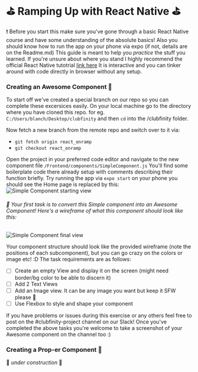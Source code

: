 # ⛳ Ramping Up with React Native ⛳

❗ Before you start this make sure you've gone through a basic React Native course and have some understanding of the absolute basics! Also you should know how to run the app on your phone via expo (if not, details are on the Readme.md) This guide is meant to help you *practice* the stuff you learned. If you're unsure about where you stand I highly recommend the official React Native tutotrial [link here](https://facebook.github.io/react-native/docs/tutorial) It is interactive and you can tinker around with code directly in browser without any setup.

### Creating an Awesome Component 👶
To start off we've created a special branch on our repo so you can complete these excersices easily. On your local machine go to the directory where you have cloned this repo. for eg. `C:/Users/blanch/Desktop/clubfinity` and then `cd` into the /clubfinity folder. 

Now fetch a new branch from the remote repo and switch over to it via:
* `git fetch origin react_onramp`
* `git checkout react_onramp`

Open the project in your preferred code editor and navigate to the new component file `/Frontend/components/SimpleComponent.js` You'll find some boilerplate code there already setup with comments describing their function briefly. Try running the app via `expo start` on your phone you should see the Home page is replaced by this:
![Simple Component starting view](https://trello-attachments.s3.amazonaws.com/5c979fbebe58ae613e2c43a2/5c97b48943429654d982277b/51b0943d529ed17188e7365335cda3d5/boilerPlateScreen.jpg)

###### 💠 Your first task is to convert this Simple component into an Awesome Component! Here's a wireframe of what this component should look like this:

![Simple Component final view](https://trello-attachments.s3.amazonaws.com/5c979fbebe58ae613e2c43a2/5c97b48943429654d982277b/e7024200fb7831bad382ad0351deb4ed/Clubfinity_tutorial_comp.png)

Your component structure should look like the provided wireframe (note the positions of each subcomponent), but you can go crazy on the colors or image etc! :D The task requirements are as follows:
* [ ] Create an empty View and display it on the screen (might need border/bg color to be able to discern it)
* [ ] Add 2 Text Views
* [ ] Add an Image view. It can be any image you want but keep it SFW please :eyes:
* [ ] Use Flexbox to style and shape your component

If you have problems or issues during this exercise or any others feel free to post on the #clubfinity-project channel on our Slack! Once you've completed the above tasks you're welcome to take a screenshot of your Awesome component on the channel too :) 


### Creating a Prop-er Component 🧐
🚧 *under construction* 🚧

